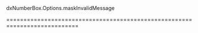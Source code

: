 <!--id-->dxNumberBox.Options.maskInvalidMessage<!--/id-->
<!--merge--><!--/merge-->
<!--hidden--><!--/hidden-->
===========================================================================

